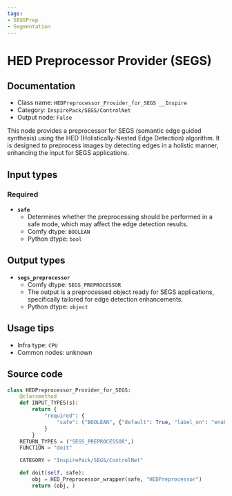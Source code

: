 ```yaml
---
tags:
- SEGSPrep
- Segmentation
---
```


# HED Preprocessor Provider (SEGS)
## Documentation
- Class name: `HEDPreprocessor_Provider_for_SEGS __Inspire`
- Category: `InspirePack/SEGS/ControlNet`
- Output node: `False`

This node provides a preprocessor for SEGS (semantic edge guided synthesis) using the HED (Holistically-Nested Edge Detection) algorithm. It is designed to preprocess images by detecting edges in a holistic manner, enhancing the input for SEGS applications.
## Input types
### Required
- **`safe`**
    - Determines whether the preprocessing should be performed in a safe mode, which may affect the edge detection results.
    - Comfy dtype: `BOOLEAN`
    - Python dtype: `bool`
## Output types
- **`segs_preprocessor`**
    - Comfy dtype: `SEGS_PREPROCESSOR`
    - The output is a preprocessed object ready for SEGS applications, specifically tailored for edge detection enhancements.
    - Python dtype: `object`
## Usage tips
- Infra type: `CPU`
- Common nodes: unknown


## Source code
```python
class HEDPreprocessor_Provider_for_SEGS:
    @classmethod
    def INPUT_TYPES(s):
        return {
            "required": {
                "safe": ("BOOLEAN", {"default": True, "label_on": "enable", "label_off": "disable"})
            }
        }
    RETURN_TYPES = ("SEGS_PREPROCESSOR",)
    FUNCTION = "doit"

    CATEGORY = "InspirePack/SEGS/ControlNet"

    def doit(self, safe):
        obj = HED_Preprocessor_wrapper(safe, "HEDPreprocessor")
        return (obj, )

```
